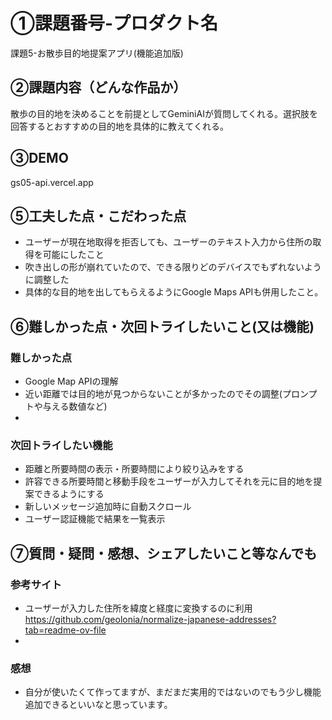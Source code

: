 # ①課題番号-プロダクト名

課題5-お散歩目的地提案アプリ(機能追加版)

## ②課題内容（どんな作品か）

散歩の目的地を決めることを前提としてGeminiAIが質問してくれる。選択肢を回答するとおすすめの目的地を具体的に教えてくれる。

## ③DEMO
gs05-api.vercel.app

## ⑤工夫した点・こだわった点

- ユーザーが現在地取得を拒否しても、ユーザーのテキスト入力から住所の取得を可能にしたこと
- 吹き出しの形が崩れていたので、できる限りどのデバイスでもずれないように調整した
- 具体的な目的地を出してもらえるようにGoogle Maps APIも併用したこと。

## ⑥難しかった点・次回トライしたいこと(又は機能)

### 難しかった点
- Google Map APIの理解
- 近い距離では目的地が見つからないことが多かったのでその調整(プロンプトや与える数値など)
- 

### 次回トライしたい機能
- 距離と所要時間の表示・所要時間により絞り込みをする
- 許容できる所要時間と移動手段をユーザーが入力してそれを元に目的地を提案できるようにする
- 新しいメッセージ追加時に自動スクロール
- ユーザー認証機能で結果を一覧表示

## ⑦質問・疑問・感想、シェアしたいこと等なんでも
### 参考サイト
 - ユーザーが入力した住所を緯度と経度に変換するのに利用
 　https://github.com/geolonia/normalize-japanese-addresses?tab=readme-ov-file
 - 
 
 ### 感想
 - 自分が使いたくて作ってますが、まだまだ実用的ではないのでもう少し機能追加できるといいなと思っています。
 